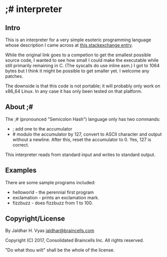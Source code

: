# ;# interpreter

## Intro

This is an interpreter for a very simple esoteric programming language whose
description I came across at [this stackexchange entry](https://codegolf.stackexchange.com/questions/121921/make-a-interpreter.).

While the original link goes to a competion to get the smallest possible
source code, I wanted to see how small I could make the executable while still
primarily remaining in C. (The syscalls do use inline asm.)  I got to 1064
bytes but I think it might be possible to get smaller yet.  I welcome any
patches.

The downside is that this code is not portable; it will probably only work on
x86_64 Linux.  In any case it has only been tested on that platform.

## About ;#

The ;# (pronounced "Semicolon Hash") language only has two commands:

* ; add one to the accumulator
* &#35; modulo the accumulator by 127, convert to ASCII character and output without
  a newline. After this, reset the accumulator to 0. Yes, 127 is correct.

This interpreter reads from standard input and writes to standard output.

## Examples

There are some sample programs included:

* helloworld - the perennial first program
* exclamation - prints an exclamation mark.
* fizzbuzz - does fizzbuzz from 1 to 100.


## Copyright/License

By Jaldhar H. Vyas <jaldhar@braincells.com>

Copyright (C) 2017, Consolidated Braincells Inc. All rights reserved.

"Do what thou wilt" shall be the whole of the license.
   
